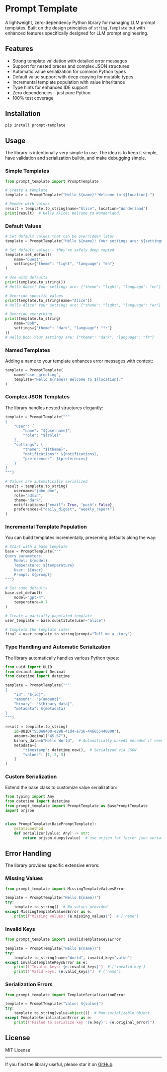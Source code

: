 # Prompt Template

A lightweight, zero-dependency Python library for managing LLM prompt templates. Built on the design principles of
`string.Template` but with enhanced features specifically designed for LLM prompt engineering.

## Features

- Strong template validation with detailed error messages
- Support for nested braces and complex JSON structures
- Automatic value serialization for common Python types
- Default value support with deep copying for mutable types
- Incremental template population with value inheritance
- Type hints for enhanced IDE support
- Zero dependencies - just pure Python
- 100% test coverage

## Installation

```bash
pip install prompt-template
```

## Usage

The library is intentionally very simple to use.
The idea is to keep it simple, have validation and serialization builtin, and make debugging simple.

### Simple Templates

```python
from prompt_template import PromptTemplate

# Create a template
template = PromptTemplate("Hello ${name}! Welcome to ${location}.")

# Render with values
result = template.to_string(name="Alice", location="Wonderland")
print(result)  # Hello Alice! Welcome to Wonderland.
```

### Default Values

```python
# Set default values that can be overridden later
template = PromptTemplate("Hello ${name}! Your settings are: ${settings}")

# Set default values - they're safely deep copied
template.set_default(
    name="Guest",
    settings={"theme": "light", "language": "en"}
)

# Use with defaults
print(template.to_string())
# Hello Guest! Your settings are: {"theme": "light", "language": "en"}

# Override specific values
print(template.to_string(name="Alice"))
# Hello Alice! Your settings are: {"theme": "light", "language": "en"}

# Override everything
print(template.to_string(
    name="Bob",
    settings={"theme": "dark", "language": "fr"}
))
# Hello Bob! Your settings are: {"theme": "dark", "language": "fr"}
```

### Named Templates

Adding a name to your template enhances error messages with context:

```python
template = PromptTemplate(
    name="user_greeting",
    template="Hello ${name}! Welcome to ${location}."
)
```

### Complex JSON Templates

The library handles nested structures elegantly:

```python
template = PromptTemplate("""
{
    "user": {
        "name": "${username}",
        "role": "${role}"
    },
    "settings": {
        "theme": "${theme}",
        "notifications": ${notifications},
        "preferences": ${preferences}
    }
}
""")

# Values are automatically serialized
result = template.to_string(
    username="john_doe",
    role="admin",
    theme="dark",
    notifications={"email": True, "push": False},
    preferences=["daily_digest", "weekly_report"]
)
```

### Incremental Template Population

You can build templates incrementally, preserving defaults along the way:

```python
# Start with a base template
base = PromptTemplate("""
Query parameters:
    Model: ${model}
    Temperature: ${temperature}
    User: ${user}
    Prompt: ${prompt}
""")

# Set some defaults
base.set_default(
    model="gpt-4",
    temperature=0.7
)

# Create a partially populated template
user_template = base.substitute(user="alice")

# Complete the template later
final = user_template.to_string(prompt="Tell me a story")
```

### Type Handling and Automatic Serialization

The library automatically handles various Python types:

```python
from uuid import UUID
from decimal import Decimal
from datetime import datetime

template = PromptTemplate("""
{
    "id": "${id}",
    "amount": "${amount}",
    "binary": "${binary_data}",
    "metadata": ${metadata}
}
""")

result = template.to_string(
    id=UUID("550e8400-e29b-41d4-a716-446655440000"),
    amount=Decimal("45.67"),
    binary_data=b"Hello World",  # Automatically base64 encoded if needed
    metadata={
        "timestamp": datetime.now(),  # Serialized via JSON
        "values": [1, 2, 3]
    }
)
```

### Custom Serialization

Extend the base class to customize value serialization:

```python
from typing import Any
from datetime import datetime
from prompt_template import PromptTemplate as BasePromptTemplate
import orjson


class PromptTemplate(BasePromptTemplate):
    @staticmethod
    def serializer(value: Any) -> str:
        return orjson.dumps(value)  # use orjson for faster json serialization etc.
```

## Error Handling

The library provides specific extensive errors:

### Missing Values

```python
from prompt_template import MissingTemplateValuesError

template = PromptTemplate("Hello ${name}!")
try:
    template.to_string()  # No values provided
except MissingTemplateValuesError as e:
    print(f"Missing values: {e.missing_values}")  # {'name'}
```

### Invalid Keys

```python
from prompt_template import InvalidTemplateKeysError

template = PromptTemplate("Hello ${name}!")
try:
    template.to_string(name="World", invalid_key="value")
except InvalidTemplateKeysError as e:
    print(f"Invalid keys: {e.invalid_keys}")  # ['invalid_key']
    print(f"Valid keys: {e.valid_keys}")  # {'name'}
```

### Serialization Errors

```python
from prompt_template import TemplateSerializationError

template = PromptTemplate("Value: ${value}")
try:
    template.to_string(value=object())  # Non-serializable object
except TemplateSerializationError as e:
    print(f"Failed to serialize key '{e.key}': {e.original_error}")
```

## License

MIT License

---

If you find the library useful, please star it on [GitHub](https://github.com/Goldziher/prompt-template).
